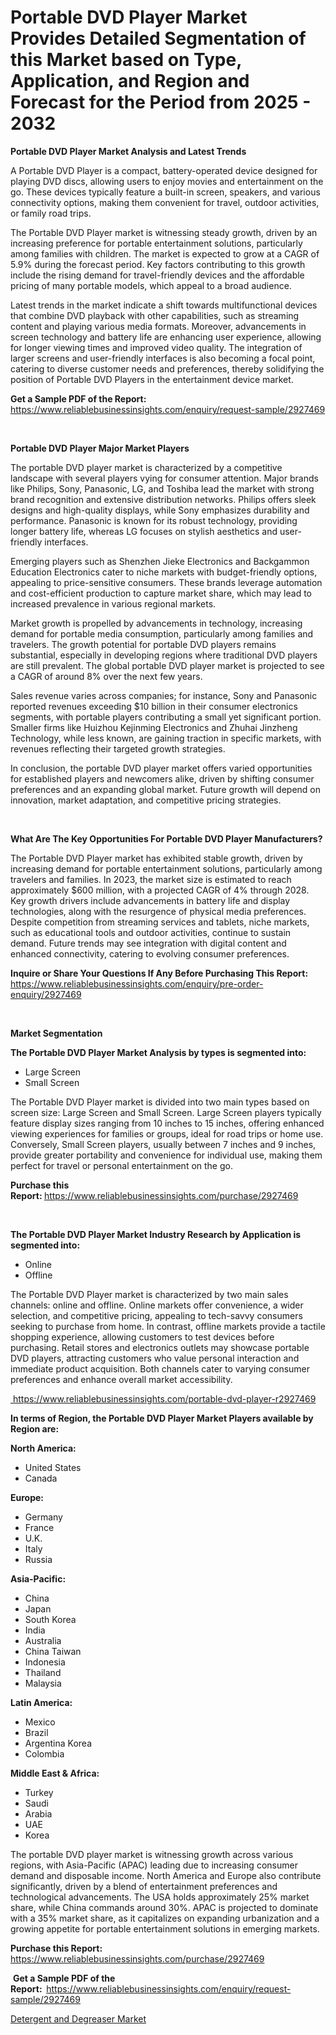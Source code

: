 <p><h1>Portable DVD Player Market Provides Detailed Segmentation of this Market based on Type, Application, and Region and Forecast for the Period from 2025 - 2032</h1></p><p><strong>Portable DVD Player Market Analysis and Latest Trends</strong></p>
<p><p>A Portable DVD Player is a compact, battery-operated device designed for playing DVD discs, allowing users to enjoy movies and entertainment on the go. These devices typically feature a built-in screen, speakers, and various connectivity options, making them convenient for travel, outdoor activities, or family road trips. </p><p>The Portable DVD Player market is witnessing steady growth, driven by an increasing preference for portable entertainment solutions, particularly among families with children. The market is expected to grow at a CAGR of 5.9% during the forecast period. Key factors contributing to this growth include the rising demand for travel-friendly devices and the affordable pricing of many portable models, which appeal to a broad audience. </p><p>Latest trends in the market indicate a shift towards multifunctional devices that combine DVD playback with other capabilities, such as streaming content and playing various media formats. Moreover, advancements in screen technology and battery life are enhancing user experience, allowing for longer viewing times and improved video quality. The integration of larger screens and user-friendly interfaces is also becoming a focal point, catering to diverse customer needs and preferences, thereby solidifying the position of Portable DVD Players in the entertainment device market.</p></p>
<p><strong>Get a Sample PDF of the Report:&nbsp;</strong> <a href="https://www.reliablebusinessinsights.com/enquiry/request-sample/2927469?utm_campaign=2774&utm_medium=2&utm_source=Github&utm_content=ia&utm_term=12032025&utm_id=portable-dvd-player">https://www.reliablebusinessinsights.com/enquiry/request-sample/2927469</a></p>
<p>&nbsp;</p>
<p><strong>Portable DVD Player Major Market Players</strong></p>
<p><p>The portable DVD player market is characterized by a competitive landscape with several players vying for consumer attention. Major brands like Philips, Sony, Panasonic, LG, and Toshiba lead the market with strong brand recognition and extensive distribution networks. Philips offers sleek designs and high-quality displays, while Sony emphasizes durability and performance. Panasonic is known for its robust technology, providing longer battery life, whereas LG focuses on stylish aesthetics and user-friendly interfaces. </p><p>Emerging players such as Shenzhen Jieke Electronics and Backgammon Education Electronics cater to niche markets with budget-friendly options, appealing to price-sensitive consumers. These brands leverage automation and cost-efficient production to capture market share, which may lead to increased prevalence in various regional markets.</p><p>Market growth is propelled by advancements in technology, increasing demand for portable media consumption, particularly among families and travelers. The growth potential for portable DVD players remains substantial, especially in developing regions where traditional DVD players are still prevalent. The global portable DVD player market is projected to see a CAGR of around 8% over the next few years.</p><p>Sales revenue varies across companies; for instance, Sony and Panasonic reported revenues exceeding $10 billion in their consumer electronics segments, with portable players contributing a small yet significant portion. Smaller firms like Huizhou Kejinming Electronics and Zhuhai Jinzheng Technology, while less known, are gaining traction in specific markets, with revenues reflecting their targeted growth strategies.</p><p>In conclusion, the portable DVD player market offers varied opportunities for established players and newcomers alike, driven by shifting consumer preferences and an expanding global market. Future growth will depend on innovation, market adaptation, and competitive pricing strategies.</p></p>
<p>&nbsp;</p>
<p><strong>What Are The Key Opportunities For Portable DVD Player Manufacturers?</strong></p>
<p><p>The Portable DVD Player market has exhibited stable growth, driven by increasing demand for portable entertainment solutions, particularly among travelers and families. In 2023, the market size is estimated to reach approximately $600 million, with a projected CAGR of 4% through 2028. Key growth drivers include advancements in battery life and display technologies, along with the resurgence of physical media preferences. Despite competition from streaming services and tablets, niche markets, such as educational tools and outdoor activities, continue to sustain demand. Future trends may see integration with digital content and enhanced connectivity, catering to evolving consumer preferences.</p></p>
<p><strong>Inquire or Share Your Questions If Any Before Purchasing This Report:</strong> <a href="https://www.reliablebusinessinsights.com/enquiry/pre-order-enquiry/2927469?utm_campaign=2774&utm_medium=2&utm_source=Github&utm_content=ia&utm_term=12032025&utm_id=portable-dvd-player">https://www.reliablebusinessinsights.com/enquiry/pre-order-enquiry/2927469</a></p>
<p>&nbsp;</p>
<p><strong>Market Segmentation</strong></p>
<p><strong>The Portable DVD Player Market Analysis by types is segmented into:</strong></p>
<p><ul><li>Large Screen</li><li>Small Screen</li></ul></p>
<p><p>The Portable DVD Player market is divided into two main types based on screen size: Large Screen and Small Screen. Large Screen players typically feature display sizes ranging from 10 inches to 15 inches, offering enhanced viewing experiences for families or groups, ideal for road trips or home use. Conversely, Small Screen players, usually between 7 inches and 9 inches, provide greater portability and convenience for individual use, making them perfect for travel or personal entertainment on the go.</p></p>
<p><strong>Purchase this Report:&nbsp;</strong><a href="https://www.reliablebusinessinsights.com/purchase/2927469?utm_campaign=2774&utm_medium=2&utm_source=Github&utm_content=ia&utm_term=12032025&utm_id=portable-dvd-player">https://www.reliablebusinessinsights.com/purchase/2927469</a></p>
<p>&nbsp;</p>
<p><strong>The Portable DVD Player Market Industry Research by Application is segmented into:</strong></p>
<p><ul><li>Online</li><li>Offline</li></ul></p>
<p><p>The Portable DVD Player market is characterized by two main sales channels: online and offline. Online markets offer convenience, a wider selection, and competitive pricing, appealing to tech-savvy consumers seeking to purchase from home. In contrast, offline markets provide a tactile shopping experience, allowing customers to test devices before purchasing. Retail stores and electronics outlets may showcase portable DVD players, attracting customers who value personal interaction and immediate product acquisition. Both channels cater to varying consumer preferences and enhance overall market accessibility.</p></p>
<p><a href="https://www.reliablebusinessinsights.com/portable-dvd-player-r2927469?utm_campaign=2774&utm_medium=2&utm_source=Github&utm_content=ia&utm_term=12032025&utm_id=portable-dvd-player">&nbsp;https://www.reliablebusinessinsights.com/portable-dvd-player-r2927469</a></p>
<p><strong>In terms of Region, the Portable DVD Player Market Players available by Region are:</strong></p>
<p>
    <p> <strong> North America: </strong>
        <ul>
            <li>United States</li>
            <li>Canada</li>
        </ul>
        </p> 
    <p> <strong> Europe: </strong>
        <ul>
            <li>Germany</li>
            <li>France</li>
            <li>U.K.</li>
            <li>Italy</li>
            <li>Russia</li>
        </ul>
        </p> 
    <p> <strong> Asia-Pacific: </strong>
        <ul>
            <li>China</li>
            <li>Japan</li>
            <li>South Korea</li>
            <li>India</li>
            <li>Australia</li>
            <li>China Taiwan</li>
            <li>Indonesia</li>
            <li>Thailand</li>
            <li>Malaysia</li>
        </ul>
        </p> 
    <p> <strong> Latin America: </strong>
        <ul>
            <li>Mexico</li>
            <li>Brazil</li>
            <li>Argentina Korea</li>
            <li>Colombia</li>
        </ul>
        </p> 
    <p> <strong> Middle East & Africa: </strong>
        <ul>
            <li>Turkey</li>
            <li>Saudi</li>
            <li>Arabia</li>
            <li>UAE</li>
            <li>Korea</li>
        </ul>
    </p>
    </p>
<p><p>The portable DVD player market is witnessing growth across various regions, with Asia-Pacific (APAC) leading due to increasing consumer demand and disposable income. North America and Europe also contribute significantly, driven by a blend of entertainment preferences and technological advancements. The USA holds approximately 25% market share, while China commands around 30%. APAC is projected to dominate with a 35% market share, as it capitalizes on expanding urbanization and a growing appetite for portable entertainment solutions in emerging markets.</p></p>
<p><strong>Purchase this Report: </strong><a href="https://www.reliablebusinessinsights.com/purchase/2927469?utm_campaign=2774&utm_medium=2&utm_source=Github&utm_content=ia&utm_term=12032025&utm_id=portable-dvd-player">https://www.reliablebusinessinsights.com/purchase/2927469</a></p>
<p>&nbsp;<strong>Get a Sample PDF of the Report:&nbsp;&nbsp;</strong><a href="https://www.reliablebusinessinsights.com/enquiry/request-sample/2927469?utm_campaign=2774&utm_medium=2&utm_source=Github&utm_content=ia&utm_term=12032025&utm_id=portable-dvd-player">https://www.reliablebusinessinsights.com/enquiry/request-sample/2927469</a></p>
<p><strong></strong></p>
<p><p><a href="https://github.com/abedlagagica4/Market-Research-Report-List-1/blob/main/detergent-and-degreaser-market.md?utm_campaign=2774&utm_medium=2&utm_source=Github&utm_content=ia&utm_term=12032025&utm_id=portable-dvd-player">Detergent and Degreaser Market</a></p></p>